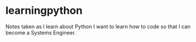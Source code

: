 # learningpython
Notes taken as I learn about Python
I want to learn how to code so that I can become a Systems Engineer.
